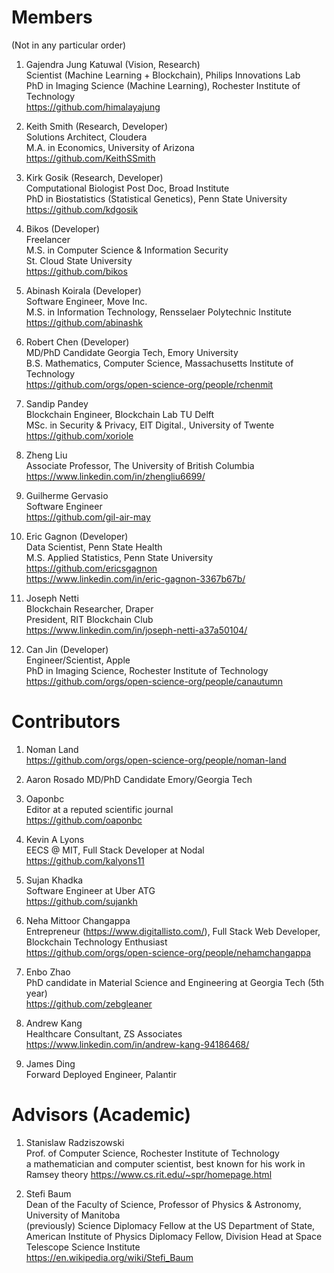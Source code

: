 # Members
(Not in any particular order)

1. Gajendra Jung Katuwal (Vision, Research)   
Scientist (Machine Learning + Blockchain), Philips Innovations Lab  
PhD in Imaging Science (Machine Learning), Rochester Institute of Technology  
https://github.com/himalayajung

2. Keith Smith (Research, Developer)       
Solutions Architect, Cloudera   
M.A. in Economics, University of Arizona    
https://github.com/KeithSSmith

3. Kirk Gosik (Research, Developer)  
Computational Biologist Post Doc, Broad Institute   
PhD in Biostatistics (Statistical Genetics), Penn State University    
https://github.com/kdgosik

4. Bikos (Developer)  
Freelancer    
M.S. in Computer Science & Information Security   
St. Cloud State University    
https://github.com/bikos

5. Abinash Koirala (Developer)    
Software Engineer, Move Inc.    
M.S. in Information Technology, Rensselaer Polytechnic Institute    
https://github.com/abinashk

6. Robert Chen (Developer)      
MD/PhD Candidate Georgia Tech, Emory University     
B.S. Mathematics, Computer Science, Massachusetts Institute of Technology       
https://github.com/orgs/open-science-org/people/rchenmit

7. Sandip Pandey    
Blockchain Engineer, Blockchain Lab TU Delft     
MSc. in Security & Privacy, EIT Digital., University of Twente 		   
https://github.com/xoriole

8. Zheng Liu  
Associate Professor, The University of British Columbia    
https://www.linkedin.com/in/zhengliu6699/

9. Guilherme Gervasio    
Software Engineer    
https://github.com/gil-air-may   

10. Eric Gagnon (Developer)     
Data Scientist, Penn State Health    
M.S. Applied Statistics, Penn State University    
https://github.com/ericsgagnon    
https://www.linkedin.com/in/eric-gagnon-3367b67b/

11. Joseph Netti        
Blockchain Researcher, Draper     
President, RIT Blockchain Club      
https://www.linkedin.com/in/joseph-netti-a37a50104/

12. Can Jin (Developer)  
Engineer/Scientist, Apple   
PhD in Imaging Science, Rochester Institute of Technology   
https://github.com/orgs/open-science-org/people/canautumn

# Contributors

1. Noman Land         
https://github.com/orgs/open-science-org/people/noman-land

2. Aaron Rosado
MD/PhD Candidate Emory/Georgia Tech

3. Oaponbc   
Editor at a reputed scientific journal   
https://github.com/oaponbc

4. Kevin A Lyons    
EECS @ MIT, Full Stack Developer at Nodal   
https://github.com/kalyons11

5. Sujan Khadka     
Software Engineer at Uber ATG   
https://github.com/sujankh

6. Neha Mittoor Changappa    
Entrepreneur (https://www.digitallisto.com/), Full Stack Web Developer, Blockchain Technology Enthusiast    
https://github.com/orgs/open-science-org/people/nehamchangappa

7. Enbo Zhao    
PhD candidate in Material Science and Engineering at Georgia Tech (5th year)   
https://github.com/zebgleaner

8. Andrew Kang  
Healthcare Consultant, ZS Associates   
https://www.linkedin.com/in/andrew-kang-94186468/ 

9. James Ding  
Forward Deployed Engineer, Palantir


# Advisors (Academic)
1. Stanislaw Radziszowski   
Prof. of Computer Science, Rochester Institute of Technology    
a mathematician and computer scientist, best known for his work in Ramsey theory        https://www.cs.rit.edu/~spr/homepage.html

2. Stefi Baum  
Dean of the Faculty of Science, Professor of Physics & Astronomy, University of Manitoba   
(previously) Science Diplomacy Fellow at the US Department of State, American Institute of Physics Diplomacy Fellow, Division Head at Space Telescope Science Institute     
https://en.wikipedia.org/wiki/Stefi_Baum
